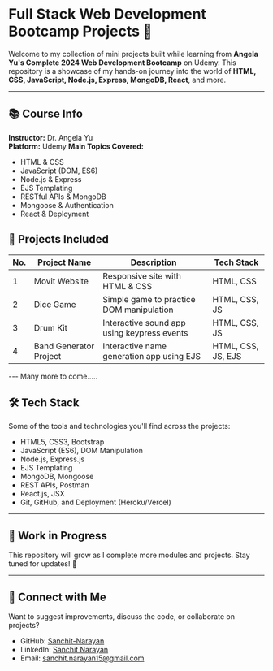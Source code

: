 # Full Stack Web Development Bootcamp Projects 🚀

Welcome to my collection of mini projects built while learning from **Angela Yu's Complete 2024 Web Development Bootcamp** on Udemy. This repository is a showcase of my hands-on journey into the world of **HTML, CSS, JavaScript, Node.js, Express, MongoDB, React**, and more.

---

## 📚 Course Info
**Instructor:** Dr. Angela Yu  
**Platform:** Udemy
**Main Topics Covered:**
- HTML & CSS
- JavaScript (DOM, ES6)
- Node.js & Express
- EJS Templating
- RESTful APIs & MongoDB
- Mongoose & Authentication
- React & Deployment


## 📁 Projects Included

| No. | Project Name            | Description                                           | Tech Stack                |
|-----|-------------------------|-------------------------------------------------------|---------------------------|
| 1   | Movit Website           | Responsive site with HTML & CSS                       | HTML, CSS                 |
| 2   | Dice Game               | Simple game to practice DOM manipulation              | HTML, CSS, JS             |
| 3   | Drum Kit                | Interactive sound app using keypress events           | HTML, CSS, JS             |
| 4   | Band Generator Project  | Interactive name generation app using EJS             | HTML, CSS, JS, EJS        |

--- Many more to come.....

## 🛠 Tech Stack
Some of the tools and technologies you'll find across the projects:
- HTML5, CSS3, Bootstrap
- JavaScript (ES6), DOM Manipulation
- Node.js, Express.js
- EJS Templating
- MongoDB, Mongoose
- REST APIs, Postman
- React.js, JSX
- Git, GitHub, and Deployment (Heroku/Vercel)

---

## 🚧 Work in Progress
This repository will grow as I complete more modules and projects. Stay tuned for updates! 🌱

---

## 🤝 Connect with Me
Want to suggest improvements, discuss the code, or collaborate on projects?

- GitHub: [Sanchit-Narayan](https://github.com/Sanchit-Narayan)
- LinkedIn: [Sanchit Narayan](https://www.linkedin.com/in/sanchit-narayan-747192284/)
- Email: sanchit.narayan15@gmail.com
